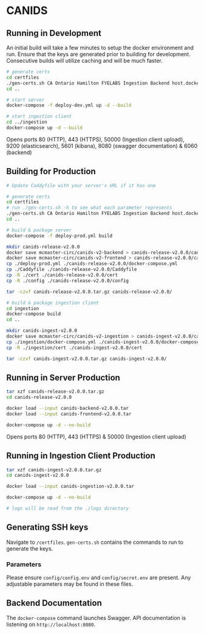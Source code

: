 # CANIDS

## Running in Development
An initial build will take a few minutes to setup the docker environment and run. Ensure that the keys are generated prior to building for development. Consecutive builds will utilize caching and will be much faster.

```sh
# generate certs
cd certfiles
./gen-certs.sh CA Ontario Hamilton FYELABS Ingestion Backend host.docker.internal
cd ..

# start server
docker-compose -f deploy-dev.yml up -d --build

# start ingestion client
cd ../ingestion
docker-compose up -d --build
```

Opens ports 80 (HTTP), 443 (HTTPS), 50000 (Ingestion client upload), 9200 (elasticsearch), 5601 (kibana), 8080 (swagger documentation) & 6060 (backend)

## Building for Production
```sh
# Update Caddyfile with your server's URL if it has one

# generate certs
cd certfiles
# run ./gen-certs.sh -h to see what each parameter represents
./gen-certs.sh CA Ontario Hamilton FYELABS Ingestion Backend host.docker.internal
cd ..

# build & package server
docker-compose -f deploy-prod.yml build

mkdir canids-release-v2.0.0
docker save mcmaster-circ/canids-v2-backend > canids-release-v2.0.0/canids-backend-v2.0.0.tar
docker save mcmaster-circ/canids-v2-frontend > canids-release-v2.0.0/canids-frontend-v2.0.0.tar
cp ./deploy-prod.yml ./canids-release-v2.0.0/docker-compose.yml
cp ./Caddyfile ./canids-release-v2.0.0/Caddyfile
cp -R ./cert ./canids-release-v2.0.0/cert
cp -R ./config ./canids-release-v2.0.0/config

tar -czvf canids-release-v2.0.0.tar.gz canids-release-v2.0.0/

# build & package ingestion client
cd ingestion
docker-compose build
cd ..

mkdir canids-ingest-v2.0.0
docker save mcmaster-circ/canids-v2-ingestion > canids-ingest-v2.0.0/canids-ingestion-v2.0.0.tar
cp ./ingestion/docker-compose.yml ./canids-ingest-v2.0.0/docker-compose.yml
cp -R ./ingestion/cert ./canids-ingest-v2.0.0/cert

tar -czvf canids-ingest-v2.0.0.tar.gz canids-ingest-v2.0.0/
```

## Running in Server Production
```sh
tar xzf canids-release-v2.0.0.tar.gz
cd canids-release-v2.0.0

docker load --input canids-backend-v2.0.0.tar
docker load --input canids-frontend-v2.0.0.tar

docker-compose up -d --no-build
```

Opens ports 80 (HTTP), 443 (HTTPS) & 50000 (Ingestion client upload)

## Running in Ingestion Client Production
```sh
tar xzf canids-ingest-v2.0.0.tar.gz
cd canids-ingest-v2.0.0

docker load --input canids-ingestion-v2.0.0.tar

docker-compose up -d --no-build

# logs will be read from the ./logs directory
```

## Generating SSH keys
Navigate to `/certfiles`. `gen-certs.sh` contains the commands to run to generate the keys.

### Parameters
Please ensure `config/config.env` and `config/secret.env` are present. Any
adjustable parameters may be found in these files.

## Backend Documentation
The `docker-compose` command launches Swagger. API documentation is listening on
`http://localhost:8080`.
